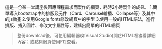 這是一份某一堂講座後因應課程需求而製作的網頁，耗時2小時製作的成果。
1.簡單導入bootstrap中的排版及元件（Card、Carousel輪播、Collapse等）及其中的js動畫
2.使用Google fonts修改網頁中的字型
3.使用一般的HTML語法，進行排版、插入圖片、修改文字屬性等，建構出簡單的HTML網頁

> 整份download後，可使用編輯器(如Visual Studio)開啟HTML檔查看詳細內容；或點開網頁使用F12查看。
